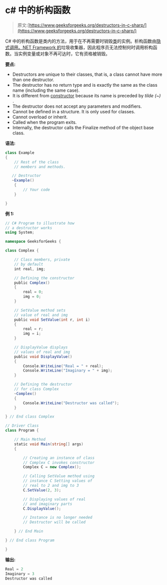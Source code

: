 # c# 中的析构函数

> 原文:[https://www.geeksforgeeks.org/destructors-in-c-sharp/](https://www.geeksforgeeks.org/destructors-in-c-sharp/)

C# 中的析构函数是类内的方法，用于在不再需要时销毁[类](https://www.geeksforgeeks.org/c-class-and-object/)的实例。析构函数由[隐式调用。NET Framework 的](https://www.geeksforgeeks.org/introduction-to-net-framework/)垃圾收集器，因此程序员无法控制何时调用析构函数。当实例变量或对象不再可达时，它有资格被销毁。

**要点:**

*   Destructors are unique to their classes, that is, a class cannot have more than one destructor.
*   The destructor has no return type and is exactly the same as the class name (including the same case).
*   It is different from [constructor](https://www.geeksforgeeks.org/c-sharp-constructors/) because its name is preceded by *tilde (~)* .
*   The destructor does not accept any parameters and modifiers.
*   Cannot be defined in a structure. It is only used for classes.
*   Cannot overload or inherit.
*   Called when the program exits.
*   Internally, the destructor calls the Finalize method of the object base class.

**语法:**

```cs
class Example
{ 
    // Rest of the class
    // members and methods.

   // Destructor
   ~Example()
    {
        // Your code
    }

} 

```

**例 1:**

```cs
// C# Program to illustrate how 
// a destructor works
using System;

namespace GeeksforGeeks {

class Complex {

    // Class members, private 
    // by default
    int real, img;

    // Defining the constructor
    public Complex()
    {
        real = 0;
        img = 0;
    }

    // SetValue method sets 
    // value of real and img
    public void SetValue(int r, int i)
    {
        real = r;
        img = i;
    }

    // DisplayValue displays 
    // values of real and img
    public void DisplayValue()
    {
        Console.WriteLine("Real = " + real);
        Console.WriteLine("Imaginary = " + img);
    }

    // Defining the destructor
    // for class Complex
    ~Complex()
    {
        Console.WriteLine("Destructor was called");
    }

} // End class Complex

// Driver Class
class Program {

    // Main Method
    static void Main(string[] args)
    {

        // Creating an instance of class 
        // Complex C invokes constructor
        Complex C = new Complex();

        // Calling SetValue method using
        // instance C Setting values of 
        // real to 2 and img to 3
        C.SetValue(2, 3);

        // Displaying values of real
        // and imaginary parts
        C.DisplayValue();

        // Instance is no longer needed
        // Destructor will be called

    } // End Main

} // End class Program

}
```

**输出:**

```cs
Real = 2
Imaginary = 3
Destructor was called

```
